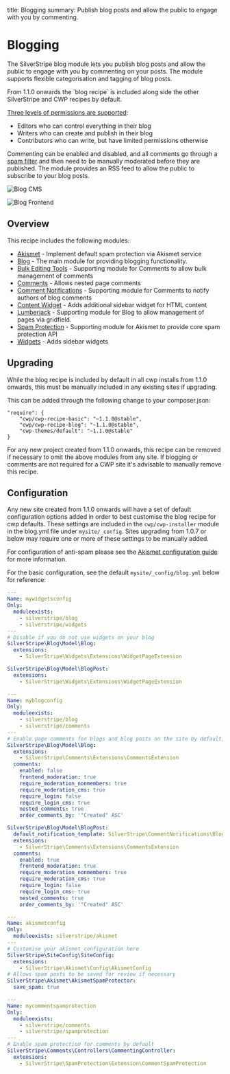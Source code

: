 title: Blogging
summary: Publish blog posts and allow the public to engage with you by commenting.

# Blogging

The SilverStripe blog module lets you publish blog posts and allow the public to
engage with you by commenting on your posts. The module supports flexible
categorisation and tagging of blog posts.

<div class="alert alert-info" markdown='1'>
From 1.1.0 onwards the `blog recipe` is included along side the other SilverStripe and CWP recipes by default.
</div>

[Three levels of permissions are supported](https://github.com/silverstripe/silverstripe-blog/blob/master/docs/en/userguide/roles.md):

 * Editors who can control everything in their blog
 * Writers who can create and publish in their blog
 * Contributors who can write, but have limited permissions otherwise

Commenting can be enabled and disabled, and all comments go through a
[spam filter](/how_tos/akismet) and then need to be manually moderated before
they are published. The module provides an RSS feed to allow the public to
subscribe to your blog posts.

![Blog CMS](/_images/blog_cms.png)

![Blog Frontend](/_images/blog_frontend.png)

## Overview

This recipe includes the following modules:

 * [Akismet](https://github.com/silverstripe/silverstripe-akismet) - Implement default spam protection via Akismet service
 * [Blog](https://github.com/silverstripe/silverstripe-blog) - The main module for providing blogging functionality.
 * [Bulk Editing Tools](https://github.com/colymba/GridFieldBulkEditingTools) - Supporting module for Comments to allow bulk management of comments
 * [Comments](https://github.com/silverstripe/silverstripe-comments) - Allows nested page comments
 * [Comment Notifications](https://github.com/silverstripe-labs/comment-notifications) - Supporting module for Comments to notify authors of blog comments
 * [Content Widget](https://github.com/silverstripe-labs/silverstripe-content-widget) - Adds additional sidebar widget for HTML content
 * [Lumberjack](https://github.com/silverstripe/silverstripe-lumberjack) - Supporting module for Blog to allow management of pages via gridfield.
 * [Spam Protection](https://github.com/silverstripe/silverstripe-spamprotection) - Supporting module for Akismet to provide core spam protection API
 * [Widgets](https://github.com/silverstripe/silverstripe-widgets) - Adds sidebar widgets

## Upgrading

While the blog recipe is included by default in all cwp installs from 1.1.0 onwards, this must be manually included
in any existing sites if upgrading.

This can be added through the following change to your composer.json:


	"require": {
		"cwp/cwp-recipe-basic": "~1.1.0@stable",
		"cwp/cwp-recipe-blog": "~1.1.0@stable",
		"cwp-themes/default": "~1.1.0@stable"
	}


For any new project created from 1.1.0 onwards, this recipe can be removed if necessary to omit the above modules
from any site. If blogging or comments are not required for a CWP site it's advisable to manually remove this recipe.

## Configuration

Any new site created from 1.1.0 onwards will have a set of default configuration options added in order to best
customise the blog recipe for cwp defaults. These settings are included in the `cwp/cwp-installer` module in the
blog.yml file under `mysite/_config`. Sites upgrading from 1.0.7 or below may require one or more of these settings
to be manually added.

For configuration of anti-spam please see the [Akismet configuration guide](/how_tos/akismet) for more information.

For the basic configuration, see the default `mysite/_config/blog.yml` below for reference:

```yml
---
Name: mywidgetsconfig
Only:
  moduleexists:
    - silverstripe/blog
    - silverstripe/widgets
---
# Disable if you do not use widgets on your blog
SilverStripe\Blog\Model\Blog:
  extensions:
    - SilverStripe\Widgets\Extensions\WidgetPageExtension

SilverStripe\Blog\Model\BlogPost:
  extensions:
    - SilverStripe\Widgets\Extensions\WidgetPageExtension

---
Name: myblogconfig
Only:
  moduleexists:
    - silverstripe/blog
    - silverstripe/comments
---
# Enable page comments for blogs and blog posts on the site by default, including frontend moderation / approval
SilverStripe\Blog\Model\Blog:
  extensions:
    - SilverStripe\Comments\Extensions\CommentsExtension
  comments:
    enabled: false
    frontend_moderation: true
    require_moderation_nonmembers: true
    require_moderation_cms: true
    require_login: false
    require_login_cms: true
    nested_comments: true
    order_comments_by: '"Created" ASC'

SilverStripe\Blog\Model\BlogPost:
  default_notification_template: SilverStripe\CommentNotifications\BlogCommentEmail
  extensions:
    - SilverStripe\Comments\Extensions\CommentsExtension
  comments:
    enabled: true
    frontend_moderation: true
    require_moderation_nonmembers: true
    require_moderation_cms: true
    require_login: false
    require_login_cms: true
    nested_comments: true
    order_comments_by: '"Created" ASC'

---
Name: akismetconfig
Only:
  moduleexists: silverstripe/akismet
---
# Customise your akismet configuration here
SilverStripe\SiteConfig\SiteConfig:
  extensions:
    - SilverStripe\Akismet\Config\AkismetConfig
# Allows spam posts to be saved for review if necessary
SilverStripe\Akismet\AkismetSpamProtector:
  save_spam: true

---
Name: mycommentspamprotection
Only:
  moduleexists:
    - silverstripe/comments
    - silverstripe/spamprotection
---
# Enable spam protection for comments by default
SilverStripe\Comments\Controllers\CommentingController:
  extensions:
    - SilverStripe\SpamProtection\Extension\CommentSpamProtection
``` 

